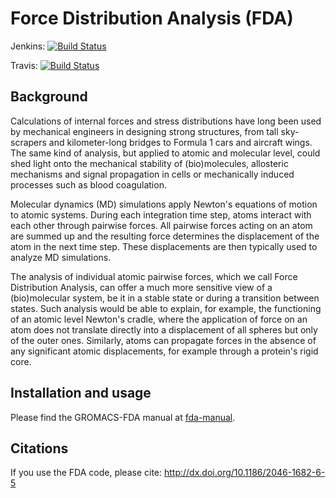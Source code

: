 Force Distribution Analysis (FDA)
=================================
Jenkins: [![Build Status](https://jenkins.h-its.org/buildStatus/icon?job=doserbd/HITS-MBM/gromacs-fda/master-fda)](https://jenkins.h-its.org/job/doserbd/job/HITS-MBM/job/gromacs-fda/job/master-fda/)

Travis: [![Build Status](https://api.travis-ci.org/HITS-MBM/gromacs-fda.svg?branch=master-fda)](https://travis-ci.org/HITS-MBM/gromacs-fda)

Background
----------

Calculations of internal forces and stress distributions have long been used by mechanical engineers in designing strong structures, from tall sky-scrapers and kilometer-long bridges to Formula 1 cars and aircraft wings. The same kind of analysis, but applied to atomic and molecular level, could shed light onto the mechanical stability of (bio)molecules, allosteric mechanisms and signal propagation in cells or mechanically induced processes such as blood coagulation.

Molecular dynamics (MD) simulations apply Newton's equations of motion to atomic systems. During each integration time step, atoms interact with each other through pairwise forces. All pairwise forces acting on an atom are summed up and the resulting force determines the displacement of the atom in the next time step. These displacements are then typically used to analyze MD simulations.

The analysis of individual atomic pairwise forces, which we call Force Distribution Analysis, can offer a much more sensitive view of a (bio)molecular system, be it in a stable state or during a transition between states. Such analysis would be able to explain, for example, the functioning of an atomic level Newton's cradle, where the application of force on an atom does not translate directly into a displacement of all spheres but only of the outer ones. Similarly, atoms can propagate forces in the absence of any significant atomic displacements, for example through a protein's rigid core.

Installation and usage
----------------------

Please find the GROMACS-FDA manual at [fda-manual](fda-manual/fda-manual.pdf).

Citations
---------

If you use the FDA code, please cite: http://dx.doi.org/10.1186/2046-1682-6-5
